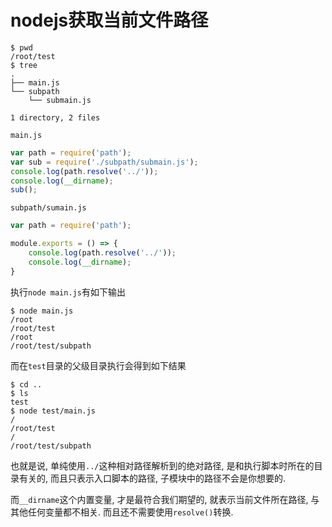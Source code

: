 # nodejs获取当前文件路径

```
$ pwd
/root/test
$ tree 
.
├── main.js
└── subpath
    └── submain.js

1 directory, 2 files
```

`main.js`

```js
var path = require('path');
var sub = require('./subpath/submain.js');
console.log(path.resolve('../'));
console.log(__dirname);
sub();
```

`subpath/sumain.js`

```js
var path = require('path');

module.exports = () => {
    console.log(path.resolve('../'));
    console.log(__dirname);
}
```

执行`node main.js`有如下输出

```
$ node main.js 
/root
/root/test
/root
/root/test/subpath
```

而在`test`目录的父级目录执行会得到如下结果

```
$ cd ..
$ ls
test
$ node test/main.js 
/
/root/test
/
/root/test/subpath
```

也就是说, 单纯使用`../`这种相对路径解析到的绝对路径, 是和执行脚本时所在的目录有关的, 而且只表示入口脚本的路径, 子模块中的路径不会是你想要的.

而`__dirname`这个内置变量, 才是最符合我们期望的, 就表示当前文件所在路径, 与其他任何变量都不相关. 而且还不需要使用`resolve()`转换.